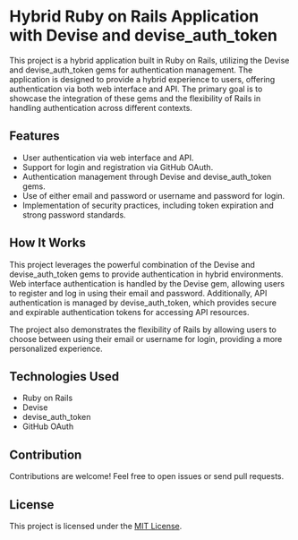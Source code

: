 # Hybrid Ruby on Rails Application with Devise and devise_auth_token

This project is a hybrid application built in Ruby on Rails, utilizing the Devise and devise_auth_token gems for authentication management. The application is designed to provide a hybrid experience to users, offering authentication via both web interface and API. The primary goal is to showcase the integration of these gems and the flexibility of Rails in handling authentication across different contexts.

## Features

- User authentication via web interface and API.
- Support for login and registration via GitHub OAuth.
- Authentication management through Devise and devise_auth_token gems.
- Use of either email and password or username and password for login.
- Implementation of security practices, including token expiration and strong password standards.

## How It Works

This project leverages the powerful combination of the Devise and devise_auth_token gems to provide authentication in hybrid environments. Web interface authentication is handled by the Devise gem, allowing users to register and log in using their email and password. Additionally, API authentication is managed by devise_auth_token, which provides secure and expirable authentication tokens for accessing API resources.

The project also demonstrates the flexibility of Rails by allowing users to choose between using their email or username for login, providing a more personalized experience.

## Technologies Used

- Ruby on Rails
- Devise
- devise_auth_token
- GitHub OAuth

## Contribution

Contributions are welcome! Feel free to open issues or send pull requests.

## License

This project is licensed under the [MIT License](LICENSE).
